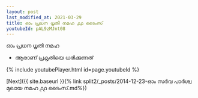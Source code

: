 ```yaml
---
layout: post
last_modified_at: 2021-03-29
title: ഓം പ്രധന ധൃതി നമഹ ൧൧ ടൈംസ്
youtubeId: pAL9zMJnt08
---
```

 
 
 ഓം പ്രധന ധൃതി നമഹ 
 
 -  ആരാണ് പ്രകൃതിയെ ധരിക്കുന്നത് 
 
  
 
  
 
 
 
 
 
 


{% include youtubePlayer.html id=page.youtubeId %}
 
[Next]({{ site.baseurl }}{% link  split2/_posts/2014-12-23-ഓം സർവ പാർശ്വ മുഖായ നമഹ ൧൧ ടൈംസ്.md%})
 
